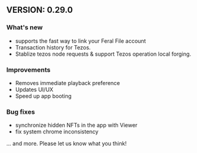 ## VERSION: 0.29.0

### What's new
- supports the fast way to link your Feral File account
- Transaction history for Tezos.
- Stablize tezos node requests & support Tezos operation local forging.

### Improvements
- Removes immediate playback preference
- Updates UI/UX
- Speed up app booting

### Bug fixes
- synchronize hidden NFTs in the app with Viewer
- fix system chrome inconsistency

... and more. Please let us know what you think!

